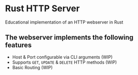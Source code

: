 # Rust HTTP Server

Educational implementation of an HTTP webserver in Rust

## The webserver implements the following features

* Host & Port configurable via CLI arguments (WIP)
* Supports `GET`, `UPDATE` & `DELETE` HTTP methods (WIP)
* Basic Routing (WIP)
